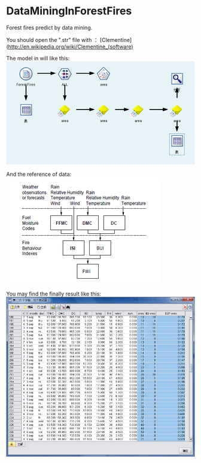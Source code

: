 DataMiningInForestFires
=======================

Forest fires predict by data mining.  

You should open the ".str" file with ： [Clementine](http://en.wikipedia.org/wiki/Clementine_(software)  

The model in will like this:  
![alt text](/Images/result3.png "model")  


And the reference of data:  
![alt text](/Images/result2.png "data")  


You may find the finally result like this: 
![alt text](/Images/result1.png "result")  
